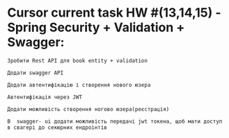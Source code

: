# Cursor current task HW #(13,14,15) - Spring Security + Validation + Swagger:

```
Зробити Rest API для book entity + validation

Додати swagger API

Додати автентифікацію і створення нового юзера

Автентифікація через JWT

Додати можливість створення ногово юзера(реєстрація)

В  swagger- ui додати можливість передачі jwt токена, щоб мати доступ в свагері до секюрних ендроінтів
```